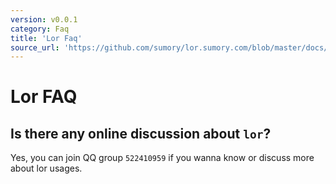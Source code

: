 ```yaml
---
version: v0.0.1
category: Faq
title: 'Lor Faq'
source_url: 'https://github.com/sumory/lor.sumory.com/blob/master/docs/faq/faq.md'
---
```


# Lor FAQ

## Is there any online discussion about `lor`?

Yes, you can join QQ group `522410959` if you wanna know or discuss more about lor usages.
